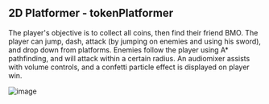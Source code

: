 ## 2D Platformer - tokenPlatformer

The player's objective is to collect all coins, then find their friend BMO.
The player can jump, dash, attack (by jumping on enemies and using his sword), and drop down from platforms.
Enemies follow the player using A\* pathfinding, and will attack within a certain radius.
An audiomixer assists with volume controls, and a confetti particle effect is displayed on player win.

![image](https://github.com/user-attachments/assets/f31351b8-2855-4d03-9298-b18b11fb37cf)


